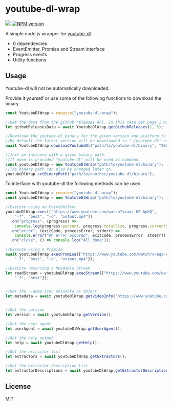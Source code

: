 # youtube-dl-wrap

![](https://github.com/ghjbnm/youtube-dl-wrap/workflows/Node.js%20CI/badge.svg)
<a href="https://npmjs.org/package/youtube-dl-wrap" title="View this project on NPM"><img src="https://img.shields.io/npm/v/youtube-dl-wrap.svg" alt="NPM version" /></a>

A simple node.js wrapper for [youtube-dl](https://github.com/ytdl-org/youtube-dl).

* 0 dependencies
* EventEmitter, Promise and Stream interface
* Progress events
* Utility functions

## Usage

Youtube-dl will not be automatically downloaded.

Provide it yourself or use some of the following functions to download the binary.

```javascript
const YoutubeDlWrap = require("youtube-dl-wrap");

//Get the data from the github releases API. In this case get page 1 with a maximum of 5 items.
let githubReleasesData = await YoutubeDlWrap.getGithubReleases(1, 5);

//Download the youtube-dl binary for the given version and platform to the provided path.
//By default the latest version will be downloaded to "./youtube-dl" and platform = os.platform().
await YoutubeDlWrap.downloadYoutubeDl("path/to/youtube-dl/binary", "2020.06.16.1", "win32");

//Init an instance with a given binary path.
//If none is provided "youtube-dl" will be used as command.
const youtubeDlWrap = new YoutubeDlWrap("path/to/youtube-dl/binary");
//The binary path can also be changed later on.
youtubeDlWrap.setBinaryPath("path/to/another/youtube-dl/binary");
```


To interface with youtube-dl the following methods can be used.

```javascript
const YoutubeDlWrap = require("youtube-dl-wrap");
const youtubeDlWrap = new YoutubeDlWrap("path/to/youtube-dl/binary");

//Execute using an EventEmitter
youtubeDlWrap.exec(["https://www.youtube.com/watch?v=aqz-KE-bpKQ",
    "-f", "best", "-o", "output.mp4"])
  .on("progress", (progress) => 
    console.log(progress.percent, progress.totalSize, progress.currentSpeed, progress.eta))
  .on("error", (exitCode, processError, stderr) => 
    console.error("An error occured", exitCode, processError, stderr))
  .on("close", () => console.log("All done"));

//Execute using a Promise
await youtubeDlWrap.execPromise(["https://www.youtube.com/watch?v=aqz-KE-bpKQ",
    "-f", "best", "-o", "output.mp4"]);

//Execute returning a Readable Stream
let readStream = youtubeDlWrap.execStream(["https://www.youtube.com/watch?v=aqz-KE-bpKQ",
    "-f", "best"]);  


//Get the --dump-json metadata as object
let metadata = await youtubeDlWrap.getVideoInfo("https://www.youtube.com/watch?v=aqz-KE-bpKQ");


//Get the version
let version = await youtubeDlWrap.getVersion();

//Get the user agent
let userAgent = await youtubeDlWrap.getUserAgent();

//Get the help output
let help = await youtubeDlWrap.getHelp();

//Get the extractor list
let extractors = await youtubeDlWrap.getExtractors();

//Get the extractor description list
let extractorDescriptions = await youtubeDlWrap.getExtractorDescriptions();
```

## License
MIT
